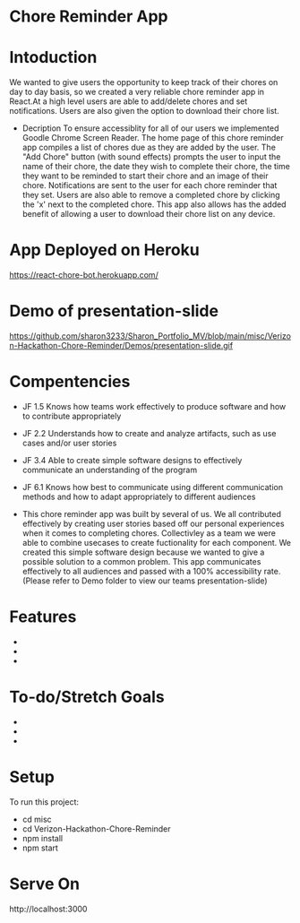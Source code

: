 # Chore Reminder App

# Intoduction 
We wanted to give users the opportunity to keep track of their chores on day to day basis, so we created a very reliable chore reminder app in React.At a high level users are able to add/delete chores and set notifications. Users are also given the option to download their chore list. 

* Decription 
To ensure accessiblity for all of our users we implemented Goodle Chrome Screen Reader. The home page of this chore reminder app compiles a list of chores due as they are added by the user. The "Add Chore" button (with sound effects) prompts the user to input the name of their chore, the date they wish to complete their chore, the time they want to be reminded to start their chore and an image of their chore. Notifications are sent to the user for each chore reminder that they set.  Users are also able to remove a completed chore by clicking the 'x' next to the completed chore. This app also allows has the added benefit of allowing a user to download their chore list on any device.  

# App Deployed on Heroku 
https://react-chore-bot.herokuapp.com/

# Demo of presentation-slide 
https://github.com/sharon3233/Sharon_Portfolio_MV/blob/main/misc/Verizon-Hackathon-Chore-Reminder/Demos/presentation-slide.gif


# Compentencies
* JF 1.5
Knows how teams work effectively to produce software and how to contribute appropriately
* JF 2.2
Understands how to create and analyze artifacts, such as use cases and/or user stories
* JF 3.4
Able to create simple software designs to effectively communicate an understanding of the program
* JF 6.1
Knows how best to communicate using different communication methods and how to adapt appropriately to different audiences

* This chore reminder app was built by several of us. We all contributed effectively by creating user stories based off our personal experiences when it comes to completing chores. Collectivley as a team we were able to combine usecases to create fuctionality for each component. We created this simple software design because we wanted to give a possible solution to a common problem. This app communicates effectively to all audiences and passed with a 100% accessibility rate.(Please refer to Demo folder to view our teams presentation-slide) 

# Features
*
*
*
# To-do/Stretch Goals
*
*
*


# Setup 
To run this project:
 * cd misc
 * cd Verizon-Hackathon-Chore-Reminder
 * npm install 
 * npm start

 
# Serve On 
http://localhost:3000
